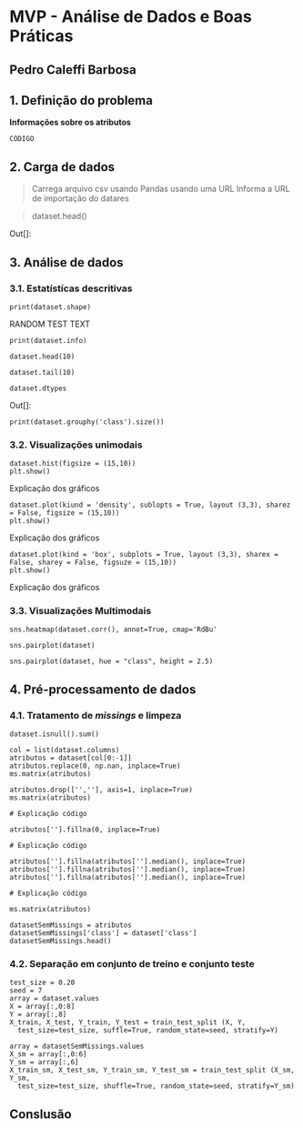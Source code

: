 # MVP - Análise de Dados e Boas Práticas

## Pedro Caleffi Barbosa

## 1. Definição do problema

**Informações sobre os atributos**

```
CÓDIGO
```

## 2. Carga de dados
 
> Carrega arquivo csv usando Pandas usando uma URL
 Informa a URL de importação do datares
 
> dataset.head()

 Out[]:

 ## 3. Análise de dados

 ### 3.1. Estatístícas descritivas

 ```
 print(dataset.shape)
 ```

RANDOM TEST TEXT

 ```
 print(dataset.info)
 ```

 ```
 dataset.head(10)
 ```

 ```
 dataset.tail(10)
 ```
 `dataset.dtypes`

 Out[]:

```
print(dataset.grouphy('class').size())
```

### 3.2. Visualizações unimodais

```
dataset.hist(figsize = (15,10))
plt.show()
```

Explicação dos gráficos

```
dataset.plot(kiund = 'density', sublopts = True, layout (3,3), sharez = False, figsize = (15,10))
plt.show()
```

Explicação dos gráficos

```
dataset.plot(kind = 'box', subplots = True, layout (3,3), sharex = False, sharey = False, figsuze = (15,10))
plt.show()
```

Explicação dos gráficos

### 3.3. Visualizações Multimodais

```
sns.heatmap(dataset.corr(), annot=True, cmap='RdBu'
```

```
sns.pairplot(dataset)
```

```
sns.pairplot(dataset, hue = "class", height = 2.5)
```

## 4. Pré-processamento de dados

### 4.1. Tratamento de *missings* e limpeza

```
dataset.isnull().sum()
```

```
col = list(dataset.columns)
atributos = dataset[col[0:-1]]
atributos.replace(0, np.nan, inplace=True)
ms.matrix(atributos)
```

```
atributos.drop(['',''], axis=1, inplace=True)
ms.matrix(atributos)
```

```
# Explicação código

atributos[''].fillna(0, inplace=True)

# Explicação código

atributos[''].fillna(atributos[''].median(), inplace=True)
atributos[''].fillna(atributos[''].median(), inplace=True)
atributos[''].fillna(atributos[''].median(), inplace=True)

# Explicação código

ms.matrix(atributos)
```

```
datasetSemMissings = atributos
datasetSemMissings['class'] = dataset['class']
datasetSemMissings.head()
```

### 4.2. Separação em conjunto de treino e conjunto teste

```
test_size = 0.20
seed = 7
array = dataset.values
X = array[:,0:8]
Y = array[:,8]
X_train, X_test, Y_train, Y_test = train_test_split (X, Y, 
  test_size=test_size, suffle=True, random_state=seed, stratify=Y)
```

```
array = datasetSemMissings.values
X_sm = array[:,0:6]
Y_sm = array[:,6]
X_train_sm, X_test_sm, Y_train_sm, Y_test_sm = train_test_split (X_sm, Y_sm, 
  test_size=test_size, shuffle=True, random_state=seed, stratify=Y_sm)
```

## Conslusão
